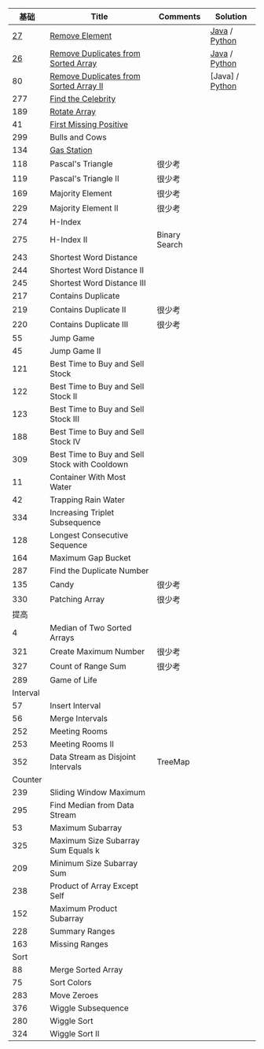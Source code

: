基础 |   Title  | Comments	|Solution	 
---  | --- | ---|---
[27](https://github.com/xliu117/Leetcode/tree/master/%E5%88%86%E7%B1%BB%E9%A1%BA%E5%BA%8F%E8%A1%A8/1.%20Array/LC27.%20Remove%20Element)	|[Remove Element](https://leetcode.com/problems/remove-element/)	| | [Java](https://github.com/xliu117/Leetcode/blob/master/%E5%88%86%E7%B1%BB%E9%A1%BA%E5%BA%8F%E8%A1%A8/1.%20Array/LC27.%20Remove%20Element/solution.java) / [Python](https://github.com/xliu117/Leetcode/blob/master/%E5%88%86%E7%B1%BB%E9%A1%BA%E5%BA%8F%E8%A1%A8/1.%20Array/LC27.%20Remove%20Element/solution.py)
[26](https://github.com/xliu117/Leetcode/tree/master/%E5%88%86%E7%B1%BB%E9%A1%BA%E5%BA%8F%E8%A1%A8/1.%20Array/LC26.%20Remove%20Duplicates%20from%20Sorted%20Array)	|[Remove Duplicates from Sorted Array](https://leetcode.com/problems/remove-duplicates-from-sorted-array/)	|| [Java](https://github.com/xliu117/Leetcode/blob/master/%E5%88%86%E7%B1%BB%E9%A1%BA%E5%BA%8F%E8%A1%A8/1.%20Array/LC26.%20Remove%20Duplicates%20from%20Sorted%20Array/solution.java) / [Python](https://github.com/xliu117/Leetcode/blob/master/%E5%88%86%E7%B1%BB%E9%A1%BA%E5%BA%8F%E8%A1%A8/1.%20Array/LC26.%20Remove%20Duplicates%20from%20Sorted%20Array/solution.py)
80	|[Remove Duplicates from Sorted Array II](https://leetcode.com/problems/remove-duplicates-from-sorted-array-ii/)	|| [Java] / [Python](https://github.com/xliu117/Leetcode/blob/master/%E5%88%86%E7%B1%BB%E9%A1%BA%E5%BA%8F%E8%A1%A8/1.%20Array/LC80.%20Remove%20Duplicates%20from%20Sorted%20Array%20II/solution.py)
277	|[Find the Celebrity](https://leetcode.com/problems/find-the-celebrity/)	||
189	|[Rotate Array](https://leetcode.com/problems/rotate-array/)	||
41	|[First Missing Positive](https://leetcode.com/problems/first-missing-positive/)	||
299	|Bulls and Cows	||
134	|[Gas Station](https://leetcode.com/problems/gas-station/)|	|
118	|Pascal's Triangle|	很少考|
119	|Pascal's Triangle II	|很少考|
169	|Majority Element	|很少考|
229	|Majority Element II	|很少考|
274	|H-Index	||
275|	H-Index II	|Binary Search|
243	|Shortest Word Distance	||
244	|Shortest Word Distance II	||
245	|Shortest Word Distance III	||
217|	Contains Duplicate	||
219|	Contains Duplicate II	|很少考|
220	|Contains Duplicate III	|很少考|
55	|Jump Game	||
45	|Jump Game II	||
121	|Best Time to Buy and Sell Stock	||
122	|Best Time to Buy and Sell Stock II	||
123	|Best Time to Buy and Sell Stock III	||
188	|Best Time to Buy and Sell Stock IV	||
309	|Best Time to Buy and Sell Stock with Cooldown	||
11	|Container With Most Water	||
42	|Trapping Rain Water	||
334	|Increasing Triplet Subsequence	||
128	|Longest Consecutive Sequence	||
164	|Maximum Gap	Bucket||
287	|Find the Duplicate Number	||
135	|Candy	|很少考|
330	|Patching Array	|很少考|
提高	|	||
4	|Median of Two Sorted Arrays	||
321	|Create Maximum Number	|很少考|
327	|Count of Range Sum|	很少考|
289	|Game of Life	||
Interval	||	|
57	|Insert Interval	||
56	|Merge Intervals|	|
252|	Meeting Rooms|	|
253|	Meeting Rooms II	||
352	|Data Stream as Disjoint Intervals|	TreeMap|
Counter	||	|
239	|Sliding Window Maximum	||
295	|Find Median from Data Stream	||
53	|Maximum Subarray	||
325	|Maximum Size Subarray Sum Equals k	||
209	|Minimum Size Subarray Sum	||
238	|Product of Array Except Self	||
152|	Maximum Product Subarray	||
228|	Summary Ranges	||
163	|Missing Ranges|	|
Sort	||	|
88|	Merge Sorted Array	||
75|	Sort Colors	||
283|	Move Zeroes	||
376	|Wiggle Subsequence	||
280	|Wiggle Sort	||
324|	Wiggle Sort II||
